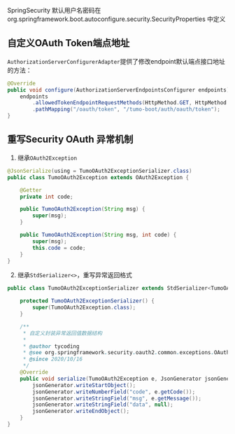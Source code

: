 
SpringSecurity 默认用户名密码在 org.springframework.boot.autoconfigure.security.SecurityProperties 中定义

## 自定义OAuth Token端点地址

`AuthorizationServerConfigurerAdapter`提供了修改endpoint默认端点接口地址的方法：

```java
@Override
public void configure(AuthorizationServerEndpointsConfigurer endpoints) throws Exception {
    endpoints
        .allowedTokenEndpointRequestMethods(HttpMethod.GET, HttpMethod.POST)
        .pathMapping("/oauth/token", "/tumo-boot/auth/oauth/token");
}
```

## 重写Security OAuth 异常机制

1. 继承`OAuth2Exception`

```java
@JsonSerialize(using = TumoOAuth2ExceptionSerializer.class)
public class TumoOAuth2Exception extends OAuth2Exception {

    @Getter
    private int code;

    public TumoOAuth2Exception(String msg) {
        super(msg);
    }

    public TumoOAuth2Exception(String msg, int code) {
        super(msg);
        this.code = code;
    }
}
```

2. 继承`StdSerializer<>`，重写异常返回格式

```java
public class TumoOAuth2ExceptionSerializer extends StdSerializer<TumoOAuth2Exception> {

    protected TumoOAuth2ExceptionSerializer() {
        super(TumoOAuth2Exception.class);
    }

    /**
     * 自定义封装异常返回值数据结构
     *
     * @author tycoding
     * @see org.springframework.security.oauth2.common.exceptions.OAuth2ExceptionJackson2Serializer
     * @since 2020/10/16
     */
    @Override
    public void serialize(TumoOAuth2Exception e, JsonGenerator jsonGenerator, SerializerProvider serializerProvider) throws IOException {
        jsonGenerator.writeStartObject();
        jsonGenerator.writeNumberField("code", e.getCode());
        jsonGenerator.writeStringField("msg", e.getMessage());
        jsonGenerator.writeStringField("data", null);
        jsonGenerator.writeEndObject();
    }
}
```
